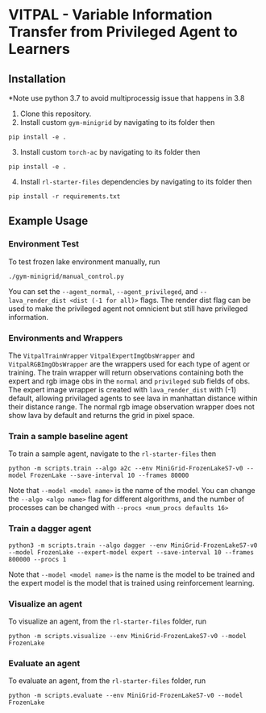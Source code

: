 # VITPAL - Variable Information Transfer from Privileged Agent to Learners

## Installation
*Note use python 3.7 to avoid multiprocessig issue that happens in 3.8

1. Clone this repository.
2. Install custom `gym-minigrid` by navigating to its folder then
```
pip install -e .
```

3. Install custom `torch-ac` by navigating to its folder then
```
pip install -e .
```

4. Install `rl-starter-files` dependencies by navigating to its folder then
```
pip install -r requirements.txt
```

## Example Usage
### Environment Test
To test frozen lake environment manually, run 
```
./gym-minigrid/manual_control.py
```

You can set the `--agent_normal`, `--agent_privileged`, and `--lava_render_dist <dist (-1 for all)>`  flags. The render dist flag can be used to make the privileged agent not omnicient but still have privileged information.

### Environments and Wrappers
The `VitpalTrainWrapper` `VitpalExpertImgObsWrapper` and `VitpalRGBImgObsWrapper` are the wrappers used for each type of agent or training. The train wrapper will return observations containing both the expert and rgb image obs in the `normal` and `privileged` sub fields of obs. The expert image wrapper is created with `lava_render_dist` with (-1) default, allowing privilaged agents to see lava in manhattan distance within their distance range. The normal rgb image observation wrapper does not show lava by default and returns the grid in pixel space.  

### Train a sample baseline agent
To train a sample agent, navigate to the `rl-starter-files` then
```
python -m scripts.train --algo a2c --env MiniGrid-FrozenLakeS7-v0 --model FrozenLake --save-interval 10 --frames 80000
```

Note that `--model <model name>` is the name of the model. You can change the `--algo <algo name>` flag for different algorithms, and the number of processes can be changed with `--procs <num_procs defaults 16>`

### Train a dagger agent
```
python3 -m scripts.train --algo dagger --env MiniGrid-FrozenLakeS7-v0 --model FrozenLake --expert-model expert --save-interval 10 --frames 800000 --procs 1
```

Note that `--model <model name>` is the name is the model to be trained and the expert model is the model that is trained using reinforcement learning. 

### Visualize an agent
To visualize an agent, from the `rl-starter-files` folder, run
```
python -m scripts.visualize --env MiniGrid-FrozenLakeS7-v0 --model FrozenLake
```

### Evaluate an agent
To evaluate an agent, from the `rl-starter-files` folder, run
```
python -m scripts.evaluate --env MiniGrid-FrozenLakeS7-v0 --model FrozenLake
```